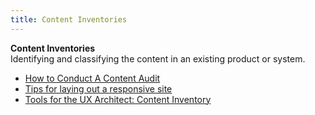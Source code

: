 ```yaml
---
title: Content Inventories
---
```

**Content Inventories**  
Identifying and classifying the content in an existing product or system.  
*   [How to Conduct A Content Audit](http://uxmastery.com/how-to-conduct-a-content-audit/)  
*   [Tips for laying out a responsive site](http://jamie-plouff.tumblr.com/post/103060444705/tips-for-laying-out-a-responsive-site)  
*   [Tools for the UX Architect: Content Inventory](http://blogs.captechconsulting.com/blog/brendon-cornwell/tools-the-ux-architect-content-inventory)  
